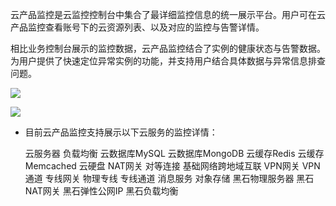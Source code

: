 云产品监控是云监控控制台中集合了最详细监控信息的统一展示平台。用户可在云产品监控查看账号下的云资源列表、以及对应的监控与告警详情。

相比业务控制台展示的监控数据，云产品监控结合了实例的健康状态与告警数据。为用户提供了快速定位异常实例的功能，并支持用户结合具体数据与异常信息排查问题。

![](http://imgcache.tcecqpoc.fsphere.cn/image/mc.qcloudimg.com/static/img/a72fd99a865b2a281ecfe182766ef5df/image.png)

![](http://imgcache.tcecqpoc.fsphere.cn/image/mc.qcloudimg.com/static/img/9a9d5e7704ed9371dac915b75daf14f4/image.png)

- 目前云产品监控支持展示以下云服务的监控详情：

  云服务器
  负载均衡
  云数据库MySQL
  云数据库MongoDB
  云缓存Redis
  云缓存Memcached
  云硬盘
  NAT网关
  对等连接
  基础网络跨地域互联
  VPN网关
  VPN通道
  专线网关
  物理专线
  专线通道
  消息服务
  对象存储
  黑石物理服务器
  黑石NAT网关
  黑石弹性公网IP
  黑石负载均衡